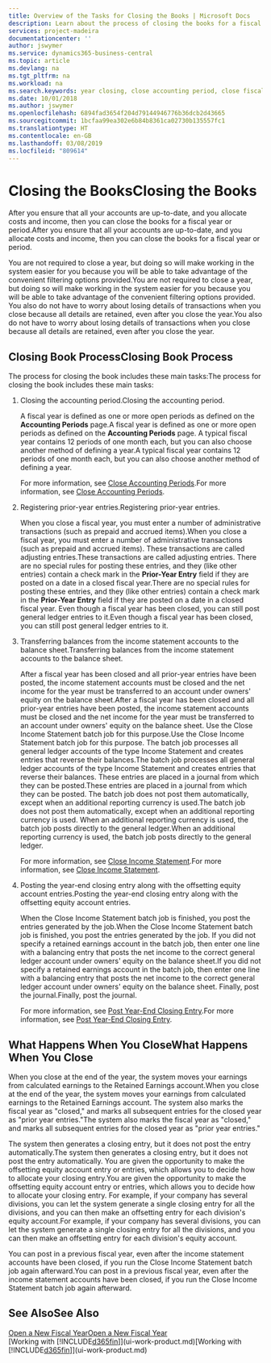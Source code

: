```yaml
---
title: Overview of the Tasks for Closing the Books | Microsoft Docs
description: Learn about the process of closing the books for a fiscal year or period, and what happens after you close at the end of a year.
services: project-madeira
documentationcenter: ''
author: jswymer
ms.service: dynamics365-business-central
ms.topic: article
ms.devlang: na
ms.tgt_pltfrm: na
ms.workload: na
ms.search.keywords: year closing, close accounting period, close fiscal year, bank account detailed trial balance
ms.date: 10/01/2018
ms.author: jswymer
ms.openlocfilehash: 6894fad3654f204d79144946776b36dcb2d43665
ms.sourcegitcommit: 1bcfaa99ea302e6b84b8361ca02730b135557fc1
ms.translationtype: HT
ms.contentlocale: en-GB
ms.lasthandoff: 03/08/2019
ms.locfileid: "809614"
---
```

# <a name="closing-the-books"></a><span data-ttu-id="8d3e2-103">Closing the Books</span><span class="sxs-lookup"><span data-stu-id="8d3e2-103">Closing the Books</span></span>
<span data-ttu-id="8d3e2-104">After you ensure that all your accounts are up-to-date, and you allocate costs and income, then you can close the books for a fiscal year or period.</span><span class="sxs-lookup"><span data-stu-id="8d3e2-104">After you ensure that all your accounts are up-to-date, and you allocate costs and income, then you can close the books for a fiscal year or period.</span></span>

<span data-ttu-id="8d3e2-105">You are not required to close a year, but doing so will make working in the system easier for you because you will be able to take advantage of the convenient filtering options provided.</span><span class="sxs-lookup"><span data-stu-id="8d3e2-105">You are not required to close a year, but doing so will make working in the system easier for you because you will be able to take advantage of the convenient filtering options provided.</span></span> <span data-ttu-id="8d3e2-106">You also do not have to worry about losing details of transactions when you close because all details are retained, even after you close the year.</span><span class="sxs-lookup"><span data-stu-id="8d3e2-106">You also do not have to worry about losing details of transactions when you close because all details are retained, even after you close the year.</span></span>

## <a name="closing-book-process"></a><span data-ttu-id="8d3e2-107">Closing Book Process</span><span class="sxs-lookup"><span data-stu-id="8d3e2-107">Closing Book Process</span></span>
<span data-ttu-id="8d3e2-108">The process for closing the book includes these main tasks:</span><span class="sxs-lookup"><span data-stu-id="8d3e2-108">The process for closing the book includes these main tasks:</span></span>

1. <span data-ttu-id="8d3e2-109">Closing the accounting period.</span><span class="sxs-lookup"><span data-stu-id="8d3e2-109">Closing the accounting period.</span></span>

    <span data-ttu-id="8d3e2-110">A fiscal year is defined as one or more open periods as defined on the **Accounting Periods** page.</span><span class="sxs-lookup"><span data-stu-id="8d3e2-110">A fiscal year is defined as one or more open periods as defined on the **Accounting Periods** page.</span></span> <span data-ttu-id="8d3e2-111">A typical fiscal year contains 12 periods of one month each, but you can also choose another method of defining a year.</span><span class="sxs-lookup"><span data-stu-id="8d3e2-111">A typical fiscal year contains 12 periods of one month each, but you can also choose another method of defining a year.</span></span>

    <span data-ttu-id="8d3e2-112">For more information, see [Close Accounting Periods](year-close-account-periods.md).</span><span class="sxs-lookup"><span data-stu-id="8d3e2-112">For more information, see [Close Accounting Periods](year-close-account-periods.md).</span></span>
2. <span data-ttu-id="8d3e2-113">Registering prior-year entries.</span><span class="sxs-lookup"><span data-stu-id="8d3e2-113">Registering prior-year entries.</span></span>

    <span data-ttu-id="8d3e2-114">When you close a fiscal year, you must enter a number of administrative transactions (such as prepaid and accrued items).</span><span class="sxs-lookup"><span data-stu-id="8d3e2-114">When you close a fiscal year, you must enter a number of administrative transactions (such as prepaid and accrued items).</span></span> <span data-ttu-id="8d3e2-115">These transactions are called adjusting entries.</span><span class="sxs-lookup"><span data-stu-id="8d3e2-115">These transactions are called adjusting entries.</span></span> <span data-ttu-id="8d3e2-116">There are no special rules for posting these entries, and they (like other entries) contain a check mark in the **Prior-Year Entry** field if they are posted on a date in a closed fiscal year.</span><span class="sxs-lookup"><span data-stu-id="8d3e2-116">There are no special rules for posting these entries, and they (like other entries) contain a check mark in the **Prior-Year Entry** field if they are posted on a date in a closed fiscal year.</span></span> <span data-ttu-id="8d3e2-117">Even though a fiscal year has been closed, you can still post general ledger entries to it.</span><span class="sxs-lookup"><span data-stu-id="8d3e2-117">Even though a fiscal year has been closed, you can still post general ledger entries to it.</span></span>
3. <span data-ttu-id="8d3e2-118">Transferring balances from the income statement accounts to the balance sheet.</span><span class="sxs-lookup"><span data-stu-id="8d3e2-118">Transferring balances from the income statement accounts to the balance sheet.</span></span>

    <span data-ttu-id="8d3e2-119">After a fiscal year has been closed and all prior-year entries have been posted, the income statement accounts must be closed and the net income for the year must be transferred to an account under owners' equity on the balance sheet.</span><span class="sxs-lookup"><span data-stu-id="8d3e2-119">After a fiscal year has been closed and all prior-year entries have been posted, the income statement accounts must be closed and the net income for the year must be transferred to an account under owners' equity on the balance sheet.</span></span> <span data-ttu-id="8d3e2-120">Use the Close Income Statement batch job for this purpose.</span><span class="sxs-lookup"><span data-stu-id="8d3e2-120">Use the Close Income Statement batch job for this purpose.</span></span> <span data-ttu-id="8d3e2-121">The batch job processes all general ledger accounts of the type Income Statement and creates entries that reverse their balances.</span><span class="sxs-lookup"><span data-stu-id="8d3e2-121">The batch job processes all general ledger accounts of the type Income Statement and creates entries that reverse their balances.</span></span> <span data-ttu-id="8d3e2-122">These entries are placed in a journal from which they can be posted.</span><span class="sxs-lookup"><span data-stu-id="8d3e2-122">These entries are placed in a journal from which they can be posted.</span></span> <span data-ttu-id="8d3e2-123">The batch job does not post them automatically, except when an additional reporting currency is used.</span><span class="sxs-lookup"><span data-stu-id="8d3e2-123">The batch job does not post them automatically, except when an additional reporting currency is used.</span></span> <span data-ttu-id="8d3e2-124">When an additional reporting currency is used, the batch job posts directly to the general ledger.</span><span class="sxs-lookup"><span data-stu-id="8d3e2-124">When an additional reporting currency is used, the batch job posts directly to the general ledger.</span></span>

    <span data-ttu-id="8d3e2-125">For more information, see [Close Income Statement](year-close-income-statement.md).</span><span class="sxs-lookup"><span data-stu-id="8d3e2-125">For more information, see [Close Income Statement](year-close-income-statement.md).</span></span>
4. <span data-ttu-id="8d3e2-126">Posting the year-end closing entry along with the offsetting equity account entries.</span><span class="sxs-lookup"><span data-stu-id="8d3e2-126">Posting the year-end closing entry along with the offsetting equity account entries.</span></span>

    <span data-ttu-id="8d3e2-127">When the Close Income Statement batch job is finished, you post the entries generated by the job.</span><span class="sxs-lookup"><span data-stu-id="8d3e2-127">When the Close Income Statement batch job is finished, you post the entries generated by the job.</span></span> <span data-ttu-id="8d3e2-128">If you did not specify a retained earnings account in the batch job, then enter one line with a balancing entry that posts the net income to the correct general ledger account under owners' equity on the balance sheet.</span><span class="sxs-lookup"><span data-stu-id="8d3e2-128">If you did not specify a retained earnings account in the batch job, then enter one line with a balancing entry that posts the net income to the correct general ledger account under owners' equity on the balance sheet.</span></span> <span data-ttu-id="8d3e2-129">Finally, post the journal.</span><span class="sxs-lookup"><span data-stu-id="8d3e2-129">Finally, post the journal.</span></span>

    <span data-ttu-id="8d3e2-130">For more information, see [Post Year-End Closing Entry](year-how-post-year-end-close-entry.md).</span><span class="sxs-lookup"><span data-stu-id="8d3e2-130">For more information, see [Post Year-End Closing Entry](year-how-post-year-end-close-entry.md).</span></span>

## <a name="what-happens-when-you-close"></a><span data-ttu-id="8d3e2-131">What Happens When You Close</span><span class="sxs-lookup"><span data-stu-id="8d3e2-131">What Happens When You Close</span></span>
<span data-ttu-id="8d3e2-132">When you close at the end of the year, the system moves your earnings from calculated earnings to the Retained Earnings account.</span><span class="sxs-lookup"><span data-stu-id="8d3e2-132">When you close at the end of the year, the system moves your earnings from calculated earnings to the Retained Earnings account.</span></span> <span data-ttu-id="8d3e2-133">The system also marks the fiscal year as "closed," and marks all subsequent entries for the closed year as "prior year entries."</span><span class="sxs-lookup"><span data-stu-id="8d3e2-133">The system also marks the fiscal year as "closed," and marks all subsequent entries for the closed year as "prior year entries."</span></span>

<span data-ttu-id="8d3e2-134">The system then generates a closing entry, but it does not post the entry automatically.</span><span class="sxs-lookup"><span data-stu-id="8d3e2-134">The system then generates a closing entry, but it does not post the entry automatically.</span></span> <span data-ttu-id="8d3e2-135">You are given the opportunity to make the offsetting equity account entry or entries, which allows you to decide how to allocate your closing entry.</span><span class="sxs-lookup"><span data-stu-id="8d3e2-135">You are given the opportunity to make the offsetting equity account entry or entries, which allows you to decide how to allocate your closing entry.</span></span> <span data-ttu-id="8d3e2-136">For example, if your company has several divisions, you can let the system generate a single closing entry for all the divisions, and you can then make an offsetting entry for each division's equity account.</span><span class="sxs-lookup"><span data-stu-id="8d3e2-136">For example, if your company has several divisions, you can let the system generate a single closing entry for all the divisions, and you can then make an offsetting entry for each division's equity account.</span></span>

<span data-ttu-id="8d3e2-137">You can post in a previous fiscal year, even after the income statement accounts have been closed, if you run the Close Income Statement batch job again afterward.</span><span class="sxs-lookup"><span data-stu-id="8d3e2-137">You can post in a previous fiscal year, even after the income statement accounts have been closed, if you run the Close Income Statement batch job again afterward.</span></span>

## <a name="see-also"></a><span data-ttu-id="8d3e2-138">See Also</span><span class="sxs-lookup"><span data-stu-id="8d3e2-138">See Also</span></span>
[<span data-ttu-id="8d3e2-139">Open a New Fiscal Year</span><span class="sxs-lookup"><span data-stu-id="8d3e2-139">Open a New Fiscal Year</span></span>](finance-how-open-new-fiscal-year.md)  
<span data-ttu-id="8d3e2-140">[Working with [!INCLUDE[d365fin](includes/d365fin_md.md)]](ui-work-product.md)</span><span class="sxs-lookup"><span data-stu-id="8d3e2-140">[Working with [!INCLUDE[d365fin](includes/d365fin_md.md)]](ui-work-product.md)</span></span>
